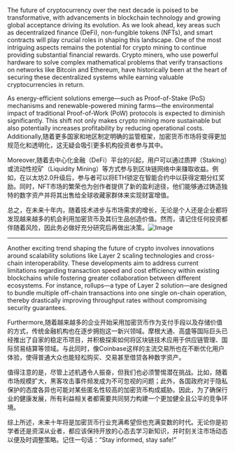 The future of cryptocurrency over the next decade is poised to be transformative, with advancements in blockchain technology and growing global acceptance driving its evolution. As we look ahead, key areas such as decentralized finance (DeFi), non-fungible tokens (NFTs), and smart contracts will play crucial roles in shaping this landscape. One of the most intriguing aspects remains the potential for crypto mining to continue providing substantial financial rewards. Crypto miners, who use powerful hardware to solve complex mathematical problems that verify transactions on networks like Bitcoin and Ethereum, have historically been at the heart of securing these decentralized systems while earning valuable cryptocurrencies in return.

As energy-efficient solutions emerge—such as Proof-of-Stake (PoS) mechanisms and renewable-powered mining farms—the environmental impact of traditional Proof-of-Work (PoW) protocols is expected to diminish significantly. This shift not only makes crypto mining more sustainable but also potentially increases profitability by reducing operational costs. Additionally,随着更多国家和地区制定明确的监管框架，加密货币市场将变得更加规范化和透明化，这无疑会吸引更多机构投资者参与其中。

Moreover,随着去中心化金融（DeFi）平台的兴起，用户可以通过质押（Staking）或流动性挖矿（Liquidity Mining）等方式参与到区块链网络中来赚取收益。例如，在以太坊2.0升级后，参与者可以将ETH锁定在智能合约中以获得定期分红奖励。同时，NFT市场的繁荣也为创作者提供了新的盈利途径，他们能够通过铸造独特的数字资产并将其出售给全球收藏家群体来实现财富增值。

总之，在未来十年内，随着技术进步与市场需求的增长，无论是个人还是企业都将发现越来越多的机会利用加密货币及其衍生品创造价值。然而，请记住任何投资都伴随着风险，因此务必做好充分研究后再做出决策。![Image](https://github.com/user-attachments/assets/057c907c-805e-4310-a052-f5031067f3de)

---

Another exciting trend shaping the future of crypto involves innovations around scalability solutions like Layer 2 scaling technologies and cross-chain interoperability. These developments aim to address current limitations regarding transaction speed and cost efficiency within existing blockchains while fostering greater collaboration between different ecosystems. For instance, rollups—a type of Layer 2 solution—are designed to bundle multiple off-chain transactions into one single on-chain operation, thereby drastically improving throughput rates without compromising security guarantees.

Furthermore,随着越来越多的企业开始采用加密货币作为支付手段以及存储价值的方式，传统金融机构也在逐步拥抱这一新兴领域。摩根大通、高盛等国际巨头已经推出了自家的稳定币项目，并积极探索如何将区块链技术应用于供应链管理、国际贸易结算等领域。与此同时，像Coinbase这样的主流交易所也在不断优化用户体验，使得普通大众也能轻松购买、交易甚至借贷各种数字资产。

值得注意的是，尽管上述机遇令人振奋，但我们也必须警惕潜在挑战。比如，随着市场规模扩大，黑客攻击事件频发成为不可忽视的问题；此外，各国政府对于隐私保护的态度各异也可能对某些匿名性较高的加密货币构成威胁。因此，为了确保行业的健康发展，所有利益相关者都需要共同努力构建一个更加健全且公平的竞争环境。

综上所述，未来十年将是加密货币行业充满希望但也充满变数的时代。无论你是初学者还是资深从业者，都应该保持开放的心态去学习新知识，并时刻关注市场动态以便及时调整策略。记住一句话：“Stay informed, stay safe!”